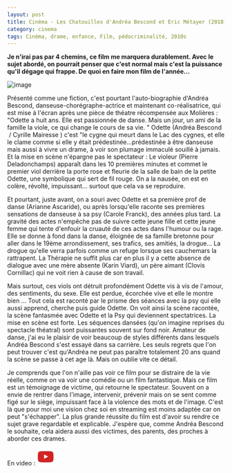 ```yaml
---
layout: post
title: Cinéma - Les Chatouilles d'Andréa Bescond et Eric Métayer (2018)
category: cinema
tags: Cinéma, drame, enfance, Film, pédocriminalité, 2010s
---
```

**Je n'irai pas par 4 chemins, ce film me marquera durablement. Avec le sujet abordé, on pourrait penser que c'est normal mais c'est la puissance qu'il dégage qui frappe. De quoi en faire mon film de l'année...**

![image](https://filedn.eu/llqi9IBxlYouGRXYG2xlROb/img/2018/chatouilles.jpg)

Présenté comme une fiction, c'est pourtant l'auto-biographie d'Andréa Bescond, danseuse-chorégraphe-actrice et maintenant co-réalisatrice, qui est mise à l'écran après une pièce de théatre récompensée aux Molières : "Odette a huit ans. Elle est passionnée de danse. Mais un jour, un ami de la famille la viole, ce qui change le cours de sa vie. " Odette (Andréa Bescond  / Cyrille Mairesse ) c'est "le cygne qui meurt dans le Lac des cygnes, et elle le clame comme si elle y était prédestinée...prédestinée à être danseuse mais aussi à vivre un drame, à voir son plumage immaculé souillé à jamais. Et la mise en scène n'épargne pas le spectateur : Le violeur (Pierre Deladonchamps) apparaît dans les 10 premières minutes et commet le premier viol derrière la porte rose et fleurie de la salle de bain de la petite Odette, une symbolique qui sert de fil rouge. On a la nausée, on est en colère, révolté, impuissant... surtout que cela va se reproduire.

Et pourtant, juste avant, on a souri avec Odette et sa première prof de danse (Arianne Ascaride), ou après lorsqu'elle raconte ses premières sensations de danseuse à sa psy (Carole Franck), des années plus tard. La gravité des actes n'empêche pas de suivre cette jeune fille et cette jeune femme qui tente d'enfouir la cruauté de ces actes dans l'humour ou la rage. Elle se donne à fond dans la danse, éloignée de sa famille bretonne pour aller dans le 19ème arrondissement, ses trafics, ses amitiés, la drogue... La drogue qu'elle verra parfois comme un refuge lorsque ses cauchemars la rattrapent. La Thérapie ne suffit plus car en plus il y a cette absence de dialogue avec une mère absente (Karin Viard), un père aimant (Clovis Cornillac) qui ne voit rien à cause de son travail.

Mais surtout, ces viols ont détruit profondément Odette vis à vis de l'amour, des sentiments, du sexe. Elle est perdue, écorchée vive et elle le montre bien ... Tout cela est raconté par le prisme des séances avec la psy qui elle aussi apprend, cherche puis guide Odette. On voit ainsi la scène racontée, la scène fantasmée avec Odette et la Psy qui deviennent spectatrices. La mise en scène est forte. Les séquences dansées (qu'on imagine reprises du spectacle théatral) sont puissantes souvent sur fond noir. Amateur de danse, j'ai eu le plaisir de voir beaucoup de styles différents dans lesquels Andréa Bescond s'est essayé dans sa carrière. Les seuls regrets que l'on peut trouver c'est qu'Andréa ne peut pas paraître totalement 20 ans quand la scène se passe à cet age là. Mais on oublie vite ce détail.

Je comprends que l'on n'aille pas voir ce film pour se distraire de la vie réelle, comme on va voir une comédie ou un film fantastique. Mais ce film est un témoignage de victime, qui retourne le spectateur. Souvent on a envie de rentrer dans l'image, intervenir, prévenir mais on se sent comme figé sur le siège, impuissant face à la violence des mots et de l'image. C'est là que pour moi une vision chez soi en streaming est moins adaptée car on peut "s'échapper". La plus grande réussite du film est d'avoir su rendre ce sujet grave regardable et explicable. J'espère que, comme Andréa Bescond le souhaite, cela aidera aussi des victimes, des parents, des proches à aborder ces drames.

En video : [![video](/images/youtube.png)](https://www.youtube.com/watch?v=yUH9uzAh_wc)


